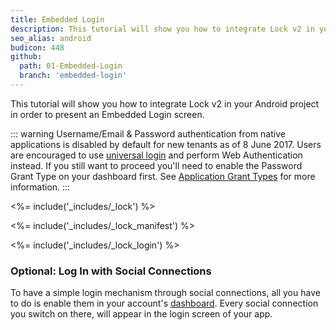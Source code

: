 ```yaml
---
title: Embedded Login
description: This tutorial will show you how to integrate Lock v2 in your Android project in order to present an Embedded Login screen.
seo_alias: android
budicon: 448
github:
  path: 01-Embedded-Login
  branch: 'embedded-login'
---
```


This tutorial will show you how to integrate Lock v2 in your Android project in order to present an Embedded Login screen.

::: warning
Username/Email & Password authentication from native applications is disabled by default for new tenants as of 8 June 2017. Users are encouraged to use [universal login](/hosted-pages/login) and perform Web Authentication instead. If you still want to proceed you'll need to enable the Password Grant Type on your dashboard first. See [Application Grant Types](/applications/application-grant-types) for more information.
:::

<%= include('_includes/_lock') %>

<%= include('_includes/_lock_manifest') %>

<%= include('_includes/_lock_login') %>

### Optional: Log In with Social Connections

To have a simple login mechanism through social connections, all you have to do is enable them in your account's [dashboard](${manage_url}/#/connections/social). Every social connection you switch on there, will appear in the login screen of your app.
